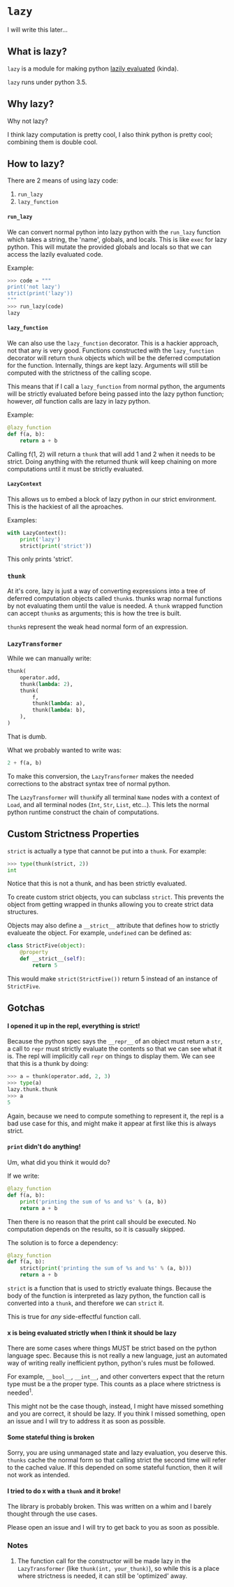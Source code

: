 # `lazy` #

I will write this later...


## What is lazy? ##

`lazy` is a module for making python
[lazily evaluated](http://en.wikipedia.org/wiki/Lazy_evaluation) (kinda).

`lazy` runs under python 3.5.


## Why lazy? ##

Why not lazy?

I think lazy computation is pretty cool, I also think python is pretty cool;
combining them is double cool.

## How to lazy? ##

There are 2 means of using lazy code:

1. `run_lazy`
1. `lazy_function`


#### `run_lazy` ####

We can convert normal python into lazy python with the `run_lazy` function
which takes a string, the 'name', globals, and locals. This is like `exec` for
lazy python. This will mutate the provided globals and locals so that we can
access the lazily evaluated code.

Example:

```python
>>> code = """
print('not lazy')
strict(print('lazy'))
"""
>>> run_lazy(code)
lazy
```


#### `lazy_function` ####

We can also use the `lazy_function` decorator. This is a hackier approach,
not that any is very good. Functions constructed with the `lazy_function`
decorator will return `thunk` objects which will be the deferred computation for
the function. Internally, things are kept lazy. Arguments will still be computed
with the strictness of the calling scope.

This means that if I call a `lazy_function` from normal python, the arguments
will be strictly evaluated before being passed into the lazy python function;
however, _all_ function calls are lazy in lazy python.

Example:

```python
@lazy_function
def f(a, b):
    return a + b
```

Calling f(1, 2) will return a `thunk` that will add 1 and 2 when it needs to be
strict. Doing anything with the returned thunk will keep chaining on more
computations until it must be strictly evaluated.


#### `LazyContext` ####

This allows us to embed a block of lazy python in our strict environment. This
is the hackiest of all the aproaches.

Examples:

```python
with LazyContext():
    print('lazy')
    strict(print('strict'))
```

This only prints 'strict'.



### `thunk` ###

At it's core, lazy is just a way of converting expressions into a tree of
deferred computation objects called `thunk`s. thunks wrap normal functions by
not evaluating them until the value is needed. A `thunk` wrapped function can
accept `thunk`s as arguments; this is how the tree is built.

`thunk`s represent the weak head normal form of an expression.


### `LazyTransformer` ###

While we can manually write:

```python
thunk(
    operator.add,
    thunk(lambda: 2),
    thunk(
        f,
        thunk(lambda: a),
        thunk(lambda: b),
    ),
)
```

That is dumb.

What we probably wanted to write was:

```python
2 + f(a, b)
```

To make this conversion, the `LazyTransformer` makes the needed corrections to
the abstract syntax tree of normal python.

The `LazyTransformer` will `thunk`ify all terminal `Name` nodes with a context
of `Load`, and all terminal nodes (`Int`, `Str`, `List`, etc...). This lets the
normal python runtime construct the chain of computations.


## Custom Strictness Properties ##

`strict` is actually a type that cannot be put into a `thunk`. For example:

```python
>>> type(thunk(strict, 2))
int
```

Notice that this is not a thunk, and has been strictly evaluated.

To create custom strict objects, you can subclass `strict`. This prevents the
object from getting wrapped in thunks allowing you to create strict data
structures.

Objects may also define a `__strict__` attribute that defines how to strictly
evalueate the object. For example, `undefined` can be defined as:

```python
class StrictFive(object):
    @property
    def __strict__(self):
        return 5
```

This would make `strict(StrictFive())` return 5 instead of an instance of
`StrictFive`.



## Gotchas ##


#### I opened it up in the repl, everything is strict! ####

Because the python spec says the `__repr__` of an object must return a `str`,
a call to `repr` must strictly evaluate the contents so that we can see what it
is. The repl will implicitly call `repr` on things to display them. We can see
that this is a thunk by doing:

```python
>>> a = thunk(operator.add, 2, 3)
>>> type(a)
lazy.thunk.thunk
>>> a
5
```

Again, because we need to compute something to represent it, the repl is a bad
use case for this, and might make it appear at first like this is always strict.

#### `print` didn't do anything! ####

Um, what did you think it would do?

If we write:

```python
@lazy_function
def f(a, b):
    print('printing the sum of %s and %s' % (a, b))
    return a + b
```

Then there is no reason that the print call should be executed.
No computation depends on the results, so it is casually skipped.

The solution is to force a dependency:

```python
@lazy_function
def f(a, b):
    strict(print('printing the sum of %s and %s' % (a, b)))
    return a + b
```

`strict` is a function that is used to strictly evaluate things.
Because the body of the function is interpreted as lazy python, the function
call is converted into a `thunk`, and therefore we can `strict` it.

This is true for _any_ side-effectful function call.


#### x is being evaluated strictly when I think it should be lazy ###

There are some cases where things MUST be strict based on the python language
spec. Because this is not really a new language, just an automated way of
writing really inefficient python, python's rules must be followed.

For example, `__bool__`, `__int__`, and other converters expect that the return
type must be a the proper type. This counts as a place where strictness is
needed<sup>1</sup>.

This might not be the case though, instead, I might have missed something and
you are correct, it should be lazy. If you think I missed something, open an
issue and I will try to address it as soon as possible.


#### Some stateful thing is broken ####

Sorry, you are using unmanaged state and lazy evaluation, you deserve
this. `thunks` cache the normal form so that calling strict the second time will
refer to the cached value. If this depended on some stateful function, then it
will not work as intended.


#### I tried to do x with a `thunk` and it broke! ####

The library is probably broken. This was written on a whim and I barely thought
through the use cases.

Please open an issue and I will try to get back to you as soon as possible.


### Notes ###

1. The function call for the constructor will be made lazy in the
   `LazyTransformer` (like `thunk(int, your_thunk)`), so while this is a place
   where strictness is needed, it can still be 'optimized' away.
